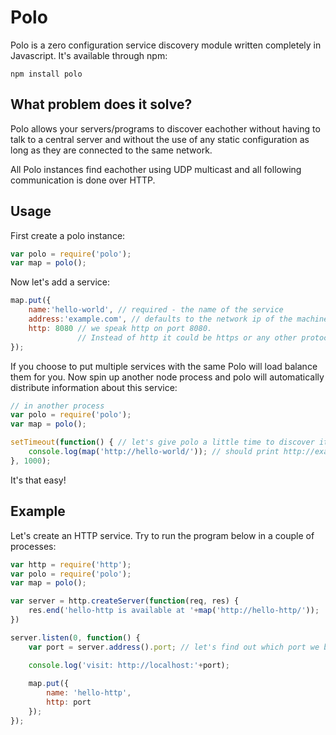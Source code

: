 # Polo

Polo is a zero configuration service discovery module written completely in Javascript.
It's available through npm:

	npm install polo

## What problem does it solve?

Polo allows your servers/programs to discover eachother without having to talk to a central server and
without the use of any static configuration as long as they are connected to the same network.

All Polo instances find eachother using UDP multicast and all following communication is done over HTTP.

## Usage

First create a polo instance:

``` js
var polo = require('polo');
var map = polo();
```

Now let's add a service:

``` js
map.put({
	name:'hello-world', // required - the name of the service
	address:'example.com', // defaults to the network ip of the machine
	http: 8080 // we speak http on port 8080. 
	           // Instead of http it could be https or any other protocol you supply
});
```

If you choose to put multiple services with the same Polo will load balance them for you.
Now spin up another node process and polo will automatically distribute information about this service:

``` js
// in another process
var polo = require('polo');
var map = polo();

setTimeout(function() { // let's give polo a little time to discover it self
	console.log(map('http://hello-world/')); // should print http://example.com:8080/
}, 1000);
```

It's that easy!

## Example

Let's create an HTTP service. Try to run the program below in a couple of processes:

``` js
var http = require('http');
var polo = require('polo');
var map = polo();

var server = http.createServer(function(req, res) {
	res.end('hello-http is available at '+map('http://hello-http/')); 
})

server.listen(0, function() {
	var port = server.address().port; // let's find out which port we binded to

	console.log('visit: http://localhost:'+port);
	
	map.put({
		name: 'hello-http',
		http: port
	});
});
```
